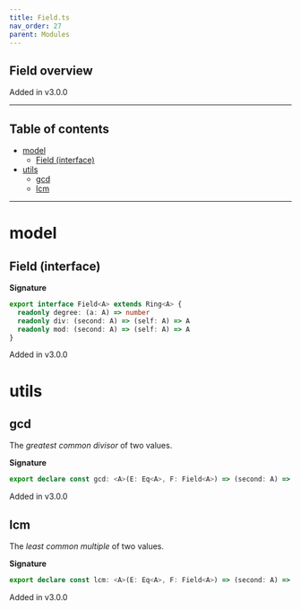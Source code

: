 ```yaml
---
title: Field.ts
nav_order: 27
parent: Modules
---
```


## Field overview

Added in v3.0.0

---

<h2 class="text-delta">Table of contents</h2>

- [model](#model)
  - [Field (interface)](#field-interface)
- [utils](#utils)
  - [gcd](#gcd)
  - [lcm](#lcm)

---

# model

## Field (interface)

**Signature**

```ts
export interface Field<A> extends Ring<A> {
  readonly degree: (a: A) => number
  readonly div: (second: A) => (self: A) => A
  readonly mod: (second: A) => (self: A) => A
}
```

Added in v3.0.0

# utils

## gcd

The _greatest common divisor_ of two values.

**Signature**

```ts
export declare const gcd: <A>(E: Eq<A>, F: Field<A>) => (second: A) => (self: A) => A
```

Added in v3.0.0

## lcm

The _least common multiple_ of two values.

**Signature**

```ts
export declare const lcm: <A>(E: Eq<A>, F: Field<A>) => (second: A) => (self: A) => A
```

Added in v3.0.0
